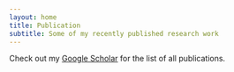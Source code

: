 ```yaml
---
layout: home
title: Publication
subtitle: Some of my recently published research work 
---
```

Check out my [Google Scholar](https://scholar.google.com/citations?user=n98Hqq4AAAAJ&hl=en) for the list of all publications.
